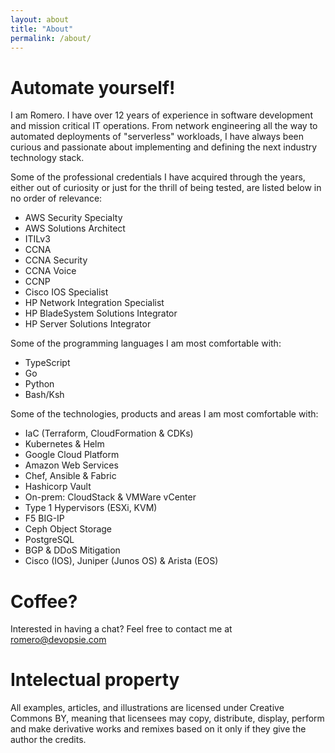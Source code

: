 ```yaml
---
layout: about
title: "About"
permalink: /about/
---
```


# Automate yourself!

I am Romero. I have over 12 years of experience in software development and
mission critical IT operations. From network engineering all the way to
automated deployments of "serverless" workloads, I have always been curious and
passionate about implementing and defining the next industry technology stack.

Some of the professional credentials I have acquired through the years, either
out of curiosity or just for the thrill of being tested, are listed below in no
order of relevance:

* AWS Security Specialty
* AWS Solutions Architect
* ITILv3
* CCNA
* CCNA Security
* CCNA Voice
* CCNP
* Cisco IOS Specialist
* HP Network Integration Specialist
* HP BladeSystem Solutions Integrator
* HP Server Solutions Integrator

Some of the programming languages I am most comfortable with:

* TypeScript
* Go
* Python
* Bash/Ksh

Some of the technologies, products and areas I am most comfortable with:

* IaC (Terraform, CloudFormation & CDKs)
* Kubernetes & Helm
* Google Cloud Platform
* Amazon Web Services
* Chef, Ansible & Fabric
* Hashicorp Vault
* On-prem: CloudStack & VMWare vCenter
* Type 1 Hypervisors (ESXi, KVM)
* F5 BIG-IP
* Ceph Object Storage
* PostgreSQL
* BGP & DDoS Mitigation
* Cisco (IOS), Juniper (Junos OS) & Arista (EOS)

# Coffee?

Interested in having a chat? Feel free to contact me at romero@devopsie.com

# Intelectual property

All examples, articles, and illustrations are licensed under Creative Commons
BY, meaning that licensees may copy, distribute, display, perform and make
derivative works and remixes based on it only if they give the author the
credits.
